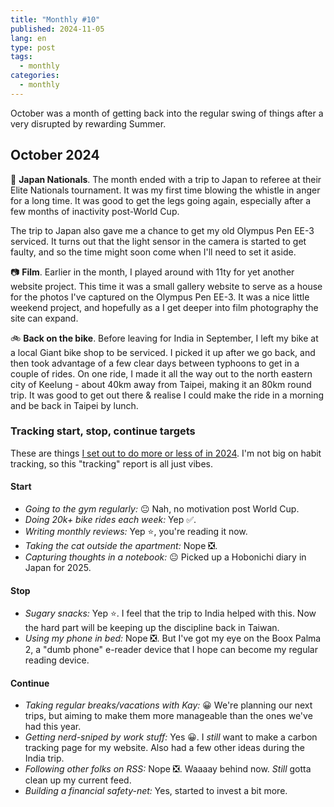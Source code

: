 ```yaml
---
title: "Monthly #10"
published: 2024-11-05
lang: en
type: post
tags:
  - monthly
categories:
  - monthly
---
```


October was a month of getting back into the regular swing of things after a very disrupted by rewarding Summer.

## October 2024

🏉 **Japan Nationals**. The month ended with a trip to Japan to referee at their Elite Nationals tournament. It was my first time blowing the whistle in anger for a long time. It was good to get the legs going again, especially after a few months of inactivity post-World Cup.

The trip to Japan also gave me a chance to get my old Olympus Pen EE-3 serviced. It turns out that the light sensor in the camera is started to get faulty, and so the time might soon come when I'll need to set it aside.

📷 **Film**. Earlier in the month, I played around with 11ty for yet another website project. This time it was a small gallery website to serve as a house for the photos I've captured on the Olympus Pen EE-3. It was a nice little weekend project, and hopefully as a I get deeper into film photography the site can expand.

🚲 **Back on the bike**. Before leaving for India in September, I left my bike at a local Giant bike shop to be serviced. I picked it up after we go back, and then took advantage of a few clear days between typhoons to get in a couple of rides. On one ride, I made it all the way out to the north eastern city of Keelung - about 40km away from Taipei, making it an 80km round trip. It was good to get out there & realise I could make the ride in a morning and be back in Taipei by lunch.

### Tracking start, stop, continue targets

These are things [I set out to do more or less of in 2024](https://qt.fershad.com/writing/start-stop-continue-2024/). I'm not big on habit tracking, so this "tracking" report is all just vibes.

#### **Start**

- _Going to the gym regularly:_ 😐 Nah, no motivation post World Cup.
- _Doing 20k+ bike rides each week:_ Yep ✅.
- _Writing monthly reviews:_ Yep ⭐, you're reading it now.
- _Taking the cat outside the apartment:_ Nope ❎.
- _Capturing thoughts in a notebook:_ 😐 Picked up a Hobonichi diary in Japan for 2025.

#### **Stop**

- _Sugary snacks:_ Yep ⭐. I feel that the trip to India helped with this. Now the hard part will be keeping up the discipline back in Taiwan.
- _Using my phone in bed:_ Nope ❎. But I've got my eye on the Boox Palma 2, a "dumb phone" e-reader device that I hope can become my regular reading device.

#### **Continue**

- _Taking regular breaks/vacations with Kay:_ 😀 We're planning our next trips, but aiming to make them more manageable than the ones we've had this year.
- _Getting nerd-sniped by work stuff:_ Yes 😀. I _still_ want to make a carbon tracking page for my website. Also had a few other ideas during the India trip.
- _Following other folks on RSS:_ Nope ❎. Waaaay behind now. _Still_ gotta clean up my current feed.
- _Building a financial safety-net:_ Yes, started to invest a bit more.
